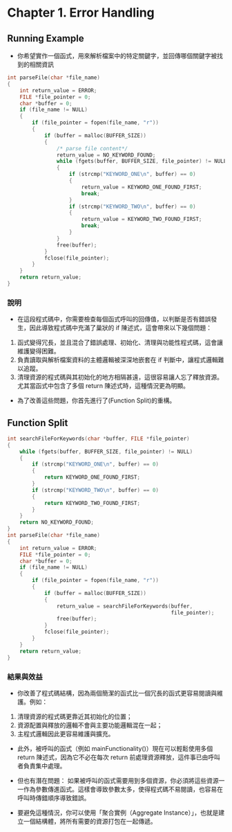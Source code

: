 # Chapter 1. Error Handling

## Running Example
* 你希望實作一個函式，用來解析檔案中的特定關鍵字，並回傳哪個關鍵字被找到的相關資訊
```c
int parseFile(char *file_name)
{
    int return_value = ERROR;
    FILE *file_pointer = 0;
    char *buffer = 0;
    if (file_name != NULL)
    {
        if (file_pointer = fopen(file_name, "r"))
        {
            if (buffer = malloc(BUFFER_SIZE))
            {
                /* parse file content*/
                return_value = NO_KEYWORD_FOUND;
                while (fgets(buffer, BUFFER_SIZE, file_pointer) != NULL)
                {
                    if (strcmp("KEYWORD_ONE\n", buffer) == 0)
                    {
                        return_value = KEYWORD_ONE_FOUND_FIRST;
                        break;
                    }
                    if (strcmp("KEYWORD_TWO\n", buffer) == 0)
                    {
                        return_value = KEYWORD_TWO_FOUND_FIRST;
                        break;
                    }
                }
                free(buffer);
            }
            fclose(file_pointer);
        }
    }
    return return_value;
}

```
### 說明
* 在這段程式碼中，你需要檢查每個函式呼叫的回傳值，以判斷是否有錯誤發生，因此導致程式碼中充滿了巢狀的 if 陳述式，這會帶來以下幾個問題：
1. 函式變得冗長，並且混合了錯誤處理、初始化、清理與功能性程式碼，這會讓維護變得困難。
2. 負責讀取與解析檔案資料的主體邏輯被深深地嵌套在 if 判斷中，讓程式邏輯難以追蹤。
3. 清理資源的程式碼與其初始化的地方相隔甚遠，這很容易讓人忘了釋放資源。尤其當函式中包含了多個 return 陳述式時，這種情況更為明顯。
* 為了改善這些問題，你首先進行了(Function Split)的重構。
## Function Split
```c
int searchFileForKeywords(char *buffer, FILE *file_pointer)
{
    while (fgets(buffer, BUFFER_SIZE, file_pointer) != NULL)
    {
        if (strcmp("KEYWORD_ONE\n", buffer) == 0)
        {
            return KEYWORD_ONE_FOUND_FIRST;
        }
        if (strcmp("KEYWORD_TWO\n", buffer) == 0)
        {
            return KEYWORD_TWO_FOUND_FIRST;
        }
    }
    return NO_KEYWORD_FOUND;
}
int parseFile(char *file_name)
{
    int return_value = ERROR;
    FILE *file_pointer = 0;
    char *buffer = 0;
    if (file_name != NULL)
    {
        if (file_pointer = fopen(file_name, "r"))
        {
            if (buffer = malloc(BUFFER_SIZE))
            {
                return_value = searchFileForKeywords(buffer,
                                                     file_pointer);
                free(buffer);
            }
            fclose(file_pointer);
        }
    }
    return return_value;
}
```
### 結果與效益
* 你改善了程式碼結構，因為兩個簡潔的函式比一個冗長的函式更容易閱讀與維護。例如：
1. 清理資源的程式碼更靠近其初始化的位置；
2. 資源配置與釋放的邏輯不會與主要功能邏輯混在一起；
3. 主程式邏輯因此更容易維護與擴充。

* 此外，被呼叫的函式（例如 mainFunctionality()）現在可以輕鬆使用多個 return 陳述式，因為它不必在每次 return 前處理資源釋放，這件事已由呼叫者負責集中處理。

* 但也有潛在問題：
如果被呼叫的函式需要用到多個資源，你必須將這些資源一一作為參數傳進函式。這樣會導致參數太多，使得程式碼不易閱讀，也容易在呼叫時傳錯順序導致錯誤。
* 要避免這種情況，你可以使用「聚合實例（Aggregate Instance）」，也就是建立一個結構體，將所有需要的資源打包在一起傳遞。


